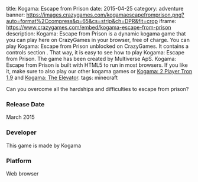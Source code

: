 title: Kogama: Escape from Prison
date: 2015-04-25
category: adventure
banner: https://images.crazygames.com/kogamaescapefromprison.png?auto=format%2Ccompress&q=65&cs=strip&ch=DPR&fit=crop
iframe: https://www.crazygames.com/embed/kogama-escape-from-prison
description: Kogama: Escape from Prison is a dynamic kogama game that you can play here on CrazyGames in your browser, free of charge. You can play Kogama: Escape from Prison unblocked on CrazyGames. It contains a controls section . That way, it is easy to see how to play Kogama: Escape from Prison. The game has been created by Multiverse ApS. Kogama: Escape from Prison is built with HTML5 to run in most browsers. If you like it, make sure to also play our other kogama games or <a href='https://www.crazygames.com/game/2-player-tron-1-9' target='_blank'>Kogama: 2 Player Tron 1.9</a> and <a href='https://www.crazygames.com/game/kogama-the-elevator' target='_blank'>Kogama: The Elevator</a>.
tags: minecraft

<p>Can you overcome all the hardships and difficulties to escape from prison?


<h3>Release Date</h3>
<p>March 2015</p>
<h3>Developer</h3>
<p>This game is made by Kogama</p>
<h3>Platform</h3>
<p>Web browser</p>
        